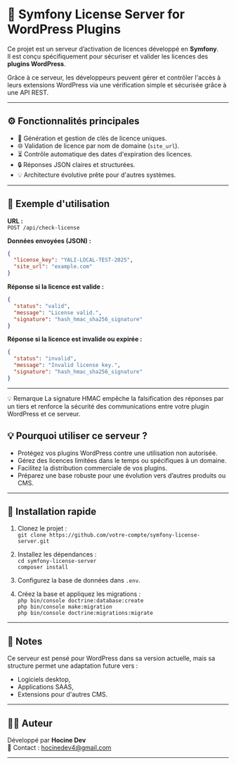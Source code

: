 # 🔐 Symfony License Server for WordPress Plugins

Ce projet est un serveur d’activation de licences développé en **Symfony**.  
Il est conçu spécifiquement pour sécuriser et valider les licences des **plugins WordPress**.

Grâce à ce serveur, les développeurs peuvent gérer et contrôler l'accès à leurs extensions WordPress via une vérification simple et sécurisée grâce à une API REST.

---

## ⚙️ Fonctionnalités principales

- 🎫 Génération et gestion de clés de licence uniques.
- 🌐 Validation de licence par nom de domaine (`site_url`).
- ⏳ Contrôle automatique des dates d'expiration des licences.
- 🔒 Réponses JSON claires et structurées.
- 💡 Architecture évolutive prête pour d'autres systèmes.

---

## 📡 Exemple d'utilisation

**URL :**  
`POST /api/check-license`

**Données envoyées (JSON) :**

```json
{
  "license_key": "YALI-LOCAL-TEST-2025",
  "site_url": "example.com"
}
```

**Réponse si la licence est valide :**

```json
{
  "status": "valid",
  "message": "License valid.",
  "signature": "hash_hmac_sha256_signature"
}

```

**Réponse si la licence est invalide ou expirée :**

```json
{
  "status": "invalid",
  "message": "Invalid license key.",
  "signature": "hash_hmac_sha256_signature"
}
```

---
💡 Remarque
La signature HMAC empêche la falsification des réponses par un tiers et renforce la sécurité des communications entre votre plugin WordPress et ce serveur.

## 💡 Pourquoi utiliser ce serveur ?

- Protégez vos plugins WordPress contre une utilisation non autorisée.
- Gérez des licences limitées dans le temps ou spécifiques à un domaine.
- Facilitez la distribution commerciale de vos plugins.
- Préparez une base robuste pour une évolution vers d’autres produits ou CMS.

---

## 🚀 Installation rapide

1. Clonez le projet :  
`git clone https://github.com/votre-compte/symfony-license-server.git`

2. Installez les dépendances :  
`cd symfony-license-server`  
`composer install`

3. Configurez la base de données dans `.env`.

4. Créez la base et appliquez les migrations :  
`php bin/console doctrine:database:create`  
`php bin/console make:migration`  
`php bin/console doctrine:migrations:migrate`

---

## 📢 Notes

Ce serveur est pensé pour WordPress dans sa version actuelle, mais sa structure permet une adaptation future vers :

- Logiciels desktop,
- Applications SAAS,
- Extensions pour d'autres CMS.

---

## 👨‍💻 Auteur

Développé par **Hocine Dev**  
📧 Contact : hocinedev4@gmail.com

---
